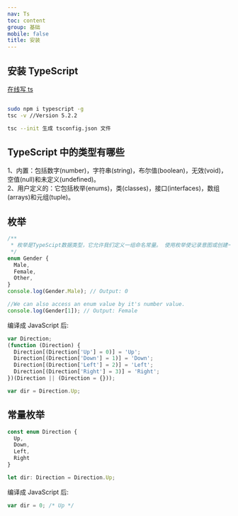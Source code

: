 ```yaml
---
nav: Ts
toc: content
group: 基础
mobile: false
title: 安装
---
```


## 安装 TypeScript

<a target="_blank" href="https://www.typescriptlang.org/zh/play?#code/PTAEiJrQ5+MU3NAYlUAqBPADgUwMoGMBOBLFAF1EBR7QYb9AudUBh-gKBFEE34wejNAAOUCo5QTb9ADeUAXjQbPlAaP6BMxSqAwJUDVcoBiVQGbagAzlEqTLgLFAIW6BFf0CbXoCAGGnTCAKg0D3yoFO5E4CDNQNBygSDlAs56BO00Dw+oH95QBSugYO1AWP-79oUAFpQdkBYOUAseUAWD0B5dUBvuUBVeUAcOUB-SNU5BXRsfCJQVUAGdXtdegCgtkBleUAYrLSlTOJAW+jAVZtANz1AODlAaojALrkJXPzfIvZXQDi5QGlbQFXo4MAYFUqMlVABQEXowHxzQHylQF+A1UBMm0BG710aLAB7ADsAZ2IAQ32AUQAPE4BbFAAbNAA1E-wTgCNH0ABeUAAiAASaHu912oAA6rscPcACZ-HYHQ67R4AOlBAHMABRnK63B7PV54D6PACUenopkAnQ6Ab8VAFBy9lUoEAOASALk9ANHygFwCUCANCNmYAG00A36kcqgmQBhcoBjyMAL2aALE1AM6K-RqgAAo1SAQ-lAPYG2nh9G5gFAAwAESoATNIYgGy5QAXNoApxIagBQ5QAA+oBpzTcVEALqZscgUVSANDlADKugF+EwB6Ov0uLo-EA">在线写 ts</a>

```bash

sudo npm i typescript -g
tsc -v //Version 5.2.2

tsc --init 生成 tsconfig.json 文件

```

## TypeScript 中的类型有哪些

1、内置：包括数字(number)，字符串(string)，布尔值(boolean)，无效(void)，空值(null)和未定义(undefined)。<br/>
2、用户定义的：它包括枚举(enums)，类(classes)，接口(interfaces)，数组(arrays)和元组(tuple)。

## 枚举

```js
/**
 * 枚举是TypeScipt数据类型，它允许我们定义一组命名常量。 使用枚举使记录意图或创建一组不同的案例变得更加容易。 它是相关值的集合，可以是数字值或字符串值。
 */
enum Gender {
  Male,
  Female,
  Other,
}
console.log(Gender.Male); // Output: 0

//We can also access an enum value by it's number value.
console.log(Gender[1]); // Output: Female

```

编译成 JavaScript 后:

```js
var Direction;
(function (Direction) {
  Direction[(Direction['Up'] = 0)] = 'Up';
  Direction[(Direction['Down'] = 1)] = 'Down';
  Direction[(Direction['Left'] = 2)] = 'Left';
  Direction[(Direction['Right'] = 3)] = 'Right';
})(Direction || (Direction = {}));

var dir = Direction.Up;
```

## 常量枚举

```js
const enum Direction {
  Up,
  Down,
  Left,
  Right
}

let dir: Direction = Direction.Up;

```

编译成 JavaScript 后:

```js
var dir = 0; /* Up */
```
